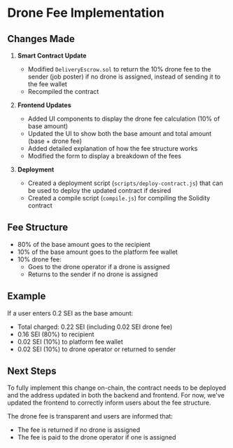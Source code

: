 # Drone Fee Implementation

## Changes Made

1. **Smart Contract Update**
   - Modified `DeliveryEscrow.sol` to return the 10% drone fee to the sender (job poster) if no drone is assigned, instead of sending it to the fee wallet
   - Recompiled the contract

2. **Frontend Updates**
   - Added UI components to display the drone fee calculation (10% of base amount)
   - Updated the UI to show both the base amount and total amount (base + drone fee)
   - Added detailed explanation of how the fee structure works
   - Modified the form to display a breakdown of the fees

3. **Deployment**
   - Created a deployment script (`scripts/deploy-contract.js`) that can be used to deploy the updated contract if desired
   - Created a compile script (`compile.js`) for compiling the Solidity contract

## Fee Structure
- 80% of the base amount goes to the recipient
- 10% of the base amount goes to the platform fee wallet
- 10% drone fee:
  - Goes to the drone operator if a drone is assigned
  - Returns to the sender if no drone is assigned

## Example
If a user enters 0.2 SEI as the base amount:
- Total charged: 0.22 SEI (including 0.02 SEI drone fee)
- 0.16 SEI (80%) to recipient
- 0.02 SEI (10%) to platform fee wallet
- 0.02 SEI (10%) to drone operator or returned to sender

## Next Steps
To fully implement this change on-chain, the contract needs to be deployed and the address updated in both the backend and frontend. For now, we've updated the frontend to correctly inform users about the fee structure.

The drone fee is transparent and users are informed that:
- The fee is returned if no drone is assigned
- The fee is paid to the drone operator if one is assigned
